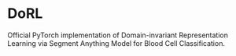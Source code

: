 # DoRL
Official PyTorch implementation of Domain-invariant Representation Learning via Segment Anything Model for Blood Cell Classification.
